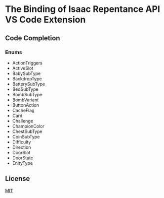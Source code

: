# The Binding of Isaac Repentance API VS Code Extension
## Code Completion
### Enums
- ActionTriggers
- ActiveSlot
- BabySubType
- BackdropType
- BatterySubType
- BedSubType
- BombSubType
- BombVariant
- ButtonAction
- CacheFlag
- Card
- Challenge
- ChampionColor
- ChestSubType
- CoinSubType
- Difficulty
- Direction
- DoorSlot
- DoorState
- EnityType
## License
[MIT](https://github.com/MochicStudio/isaac-repentance-vscode-ext/blob/master/LICENSE)